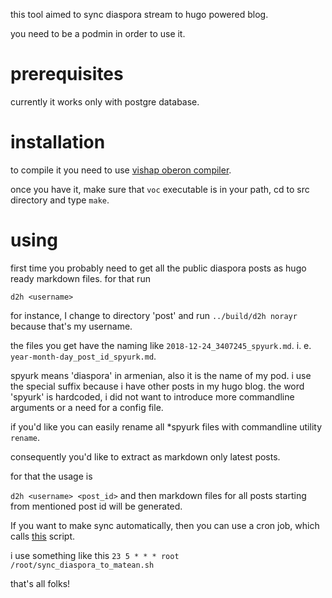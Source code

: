 
this tool aimed to sync diaspora stream to hugo powered blog.

you need to be a podmin in order to use it.

prerequisites
=============

currently it works only with postgre database.

installation
============

to compile it you need to use [vishap oberon compiler](https://github.com/vishaps/voc).

once you have it, make sure that ```voc``` executable is in your path, cd to src directory and type ```make```.

using
=====

first time you probably need to get all the public diaspora posts as hugo ready markdown files.
for that run

```
d2h <username>
```

for instance, I change to directory 'post' and run ```../build/d2h norayr``` because that's my username.

the files you get have the naming like ```2018-12-24_3407245_spyurk.md```.
i. e. ```year-month-day_post_id_spyurk.md```.

spyurk means 'diaspora' in armenian, also it is the name of my pod. i use the special suffix because i have other posts in my hugo blog. the word 'spyurk' is hardcoded, i did not want to introduce more commandline arguments or a need for a config file.

if you'd like you can easily rename all *spyurk files with commandline utility ```rename```.

consequently you'd like to extract as markdown only latest posts.

for that the usage is

```d2h <username> <post_id>``` and then markdown files for all posts starting from mentioned post id will be generated.

If you want to make sync automatically, then you can use a cron job, which calls [this](https://github.com/norayr/diaspora2hugo/blob/master/src/cron/sync_diaspora_to_matean.sh) script.

i use something like this ```23 5 * * * root /root/sync_diaspora_to_matean.sh```

that's all folks!
